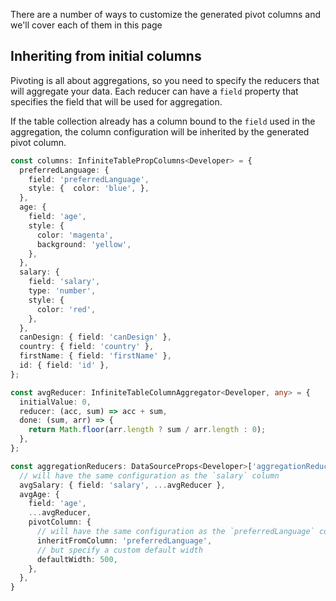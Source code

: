There are a number of ways to customize the generated pivot columns and we'll cover each of them in this page

## Inheriting from initial columns

Pivoting is all about aggregations, so you need to specify the <DataSourcePropLink name="aggregationReducers">reducers</DataSourcePropLink> that will aggregate your data. Each reducer can have a `field` property that specifies the field that will be used for aggregation.

If the table <PropLink name="columns"/> collection already has a column bound to the `field` used in the aggregation, the column configuration will be inherited by the generated pivot column.

```ts
const columns: InfiniteTablePropColumns<Developer> = {
  preferredLanguage: {
    field: 'preferredLanguage',
    style: {  color: 'blue', },
  },
  age: {
    field: 'age',
    style: {
      color: 'magenta',
      background: 'yellow',
    },
  },
  salary: {
    field: 'salary',
    type: 'number',
    style: {
      color: 'red',
    },
  },
  canDesign: { field: 'canDesign' },
  country: { field: 'country' },
  firstName: { field: 'firstName' },
  id: { field: 'id' },
};

const avgReducer: InfiniteTableColumnAggregator<Developer, any> = {
  initialValue: 0,
  reducer: (acc, sum) => acc + sum,
  done: (sum, arr) => {
    return Math.floor(arr.length ? sum / arr.length : 0);
  },
};

const aggregationReducers: DataSourceProps<Developer>['aggregationReducers'] = {
  // will have the same configuration as the `salary` column
  avgSalary: { field: 'salary', ...avgReducer },
  avgAge: {
    field: 'age',
    ...avgReducer,
    pivotColumn: {
      // will have the same configuration as the `preferredLanguage` column
      inheritFromColumn: 'preferredLanguage',
      // but specify a custom default width
      defaultWidth: 500,
    },
  },
}
```

<Sandpack title="Pivot columns inherit from original columns bound to the same field"> 

```ts file=pivot-column-inherit-example.page.tsx
```

</Sandpack>
